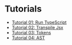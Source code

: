 # Tutorials

* [Tutorial 01: Run TypeScript](tutorial_01_run_typescript.md)
* [Tutorial 02: Transpile Jsx](tutorial_02_transpile_jsx.md)
* [Tutorial 03: Tokens](tutorial_03_tokens.md)
* [Tutorial 04: AST](tutorial_04_ast.md)
